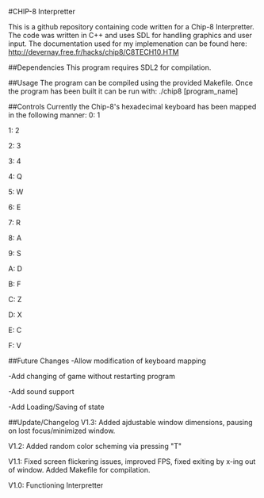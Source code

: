 #CHIP-8 Interpretter

This is a github repository containing code written for a Chip-8 Interpretter.  The code was written in C++ and uses SDL for handling graphics and user input.  The documentation used for my implemenation can be found here: http://devernay.free.fr/hacks/chip8/C8TECH10.HTM

##Dependencies
This program requires SDL2 for compilation.

##Usage
The program can be compiled using the provided Makefile.  Once the program has been built it can be run with: ./chip8 [program_name]

##Controls
Currently the Chip-8's hexadecimal keyboard has been mapped in the following manner:
0: 1

1: 2

2: 3

3: 4

4: Q

5: W

6: E

7: R

8: A

9: S

A: D

B: F

C: Z

D: X

E: C

F: V

##Future Changes
-Allow modification of keyboard mapping

-Add changing of game without restarting program

-Add sound support

-Add Loading/Saving of state

##Update/Changelog
V1.3: Added ajdustable window dimensions, pausing on lost focus/minimized window.

V1.2: Added random color scheming via pressing "T"

V1.1: Fixed screen flickering issues, improved FPS, fixed exiting by x-ing out of window.  Added Makefile for compilation.

V1.0: Functioning Interpretter